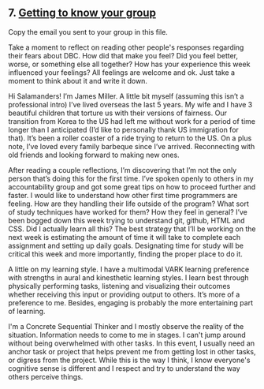 ## 7. [Getting to know your group](7_get_to_know_your_group/readme.md)

Copy the email you sent to your group in this file.

<!-- Insert your response here  -->

Take a moment to reflect on reading other people's responses regarding their fears about DBC. How did that make you feel? Did you feel better, worse, or something else all together? How has your experience this week influenced your feelings? All feelings are welcome and ok. Just take a moment to think about it and write it down. 

Hi Salamanders!
I’m James Miller.  A little bit myself (assuming this isn’t a professional intro) I’ve lived overseas the last 5 years.  My wife and I have 3 beautiful children that torture us with their versions of fairness.  Our transition from Korea to the US had left me without work for a period of time longer than I anticipated (I’d like to personally thank US immigration for that).  It’s been a roller coaster of a ride trying to return to the US.  On a plus note, I’ve loved every family barbeque since I’ve arrived.  Reconnecting with old friends and looking forward to making new ones. 

After reading a couple reflections, I’m discovering that I’m not the only person that’s doing this for the first time.  I’ve spoken openly to others in my accountability group and got some great tips on how to proceed further and faster.  I would like to understand how other first time programmers are feeling.  How are they handling their life outside of the program?  What sort of study techniques have worked for them?  How they feel in general?
I’ve been bogged down this week trying to understand git, github, HTML and CSS.  Did I actually learn all this?  The best strategy that I’ll be working on the next week is estimating the amount of time it will take to complete each assignment and setting up daily goals.  Designating time for study will be critical this week and more importantly, finding the proper place to do it.

A little on my learning style.  I have a multimodal VARK learning preference with strengths in aural and kinesthetic learning styles.  I learn best through physically performing tasks, listening and visualizing their outcomes whether receiving this input or providing output to others.   It’s more of a preference to me.  Besides, engaging is probably the more entertaining part of learning.

I'm a Concrete Sequential Thinker and I mostly observe the reality of the situation. Information needs to come to me in stages.  I can't jump around without being overwhelmed with other tasks.  In this event, I usually need an anchor task or project that helps prevent me from getting lost in other tasks, or digress from the project.  While this is the way I think, I know everyone's cognitive sense is different and I respect and try to understand the way others perceive things.


